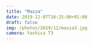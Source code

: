 ```yaml
---
title: "Masza"
date: 2019-12-07T16:25:00+01:00
draft: false
img: /photos/2019/12/masza3.jpg
camera: Yashica T3
---
```

